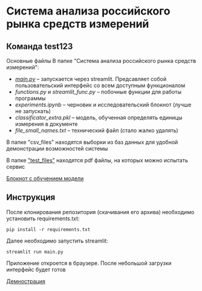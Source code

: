 # Система анализа российского рынка средств измерений

## Команда test123

Основные файлы В папке "Система анализа российского рынка средств измерений":

 + [*main.py*](https://github.com/pavlik-tikhomirov/measurments_hack/blob/main/%D0%A1%D0%B8%D1%81%D1%82%D0%B5%D0%BC%D0%B0%20%D0%B0%D0%BD%D0%B0%D0%BB%D0%B8%D0%B7%D0%B0%20%D1%80%D0%BE%D1%81%D1%81%D0%B8%D0%B9%D1%81%D0%BA%D0%BE%D0%B3%D0%BE%20%D1%80%D1%8B%D0%BD%D0%BA%D0%B0%20%D1%81%D1%80%D0%B5%D0%B4%D1%81%D1%82%D0%B2%20%D0%B8%D0%B7%D0%BC%D0%B5%D1%80%D0%B5%D0%BD%D0%B8%D0%B9/main.py) – запускается через streamlit. Предсавляет собой пользовательский интерфейс со всем доступным функционалом
 + *functions.py* и *streamlit_func.py* – побочные функции для работы программы
 + *experiments.ipynb* – черновик и исследовательский блокнот (лучше не запускать)
 + *classificator_extra.pkl* – модель, обученная определять единицы измерения в документе
 + *file_small_names.txt* – технический файл (стало жалко удалять)
 
В папке "csv_files" находятся выборки из баз данных для удобной демонстрации возможностей системы

В папке ["test_files"](https://github.com/pavlik-tikhomirov/measurments_hack/tree/main/%D0%A1%D0%B8%D1%81%D1%82%D0%B5%D0%BC%D0%B0%20%D0%B0%D0%BD%D0%B0%D0%BB%D0%B8%D0%B7%D0%B0%20%D1%80%D0%BE%D1%81%D1%81%D0%B8%D0%B9%D1%81%D0%BA%D0%BE%D0%B3%D0%BE%20%D1%80%D1%8B%D0%BD%D0%BA%D0%B0%20%D1%81%D1%80%D0%B5%D0%B4%D1%81%D1%82%D0%B2%20%D0%B8%D0%B7%D0%BC%D0%B5%D1%80%D0%B5%D0%BD%D0%B8%D0%B9/test_files) находятся pdf файлы, на которых можно испытать сервис

[Блокнот с обучением модели](https://colab.research.google.com/drive/14VYptm2d2_DPi3inHqrqQbUrZAGndwHX?usp=sharing)

## Инструкция

После клонирования репозитория (скачивания его архива) необходимо установить requirements.txt:

`pip install -r requirements.txt`

Далее необходимо запустить streamlit:

`streamlit run main.py`

Приложение откроется в браузере. После небольшой загрузки интерфейс будет готов

[Демнострация](https://drive.google.com/file/d/1sZECX3LwPNKj_rWs5X-OfESGcKNdVK9P/view?usp=sharing)

